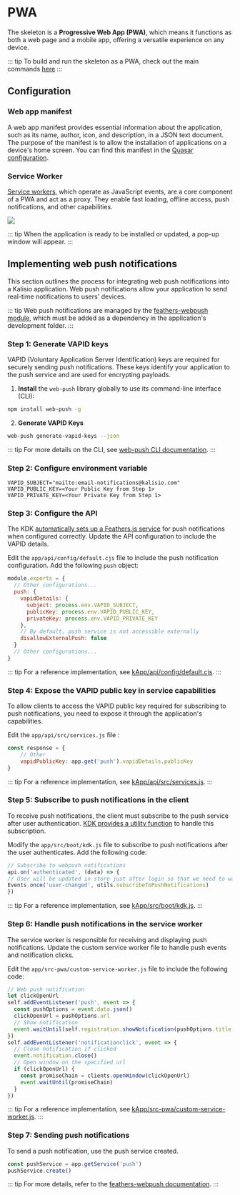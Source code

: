 # PWA

The skeleton is a **Progressive Web App (PWA)**, which means it functions as both a web page and a mobile app, offering a versatile experience on any device.

::: tip
To build and run the skeleton as a PWA, check out the main commands [here](https://kalisio.github.io/skeleton/guides/development/develop.html)
:::

## Configuration

### Web app manifest

A web app manifest provides essential information about the application, such as its name, author, icon, and description, in a JSON text document. The purpose of the manifest is to allow the installation of applications on a device's home screen. You can find this manifest in the [Quasar configuration](https://github.com/kalisio/skeleton/blob/master/quasar.config.js#L246).

### Service Worker 

[Service workers](https://github.com/kalisio/skeleton/blob/master/src-pwa/custom-service-worker.js), which operate as JavaScript events, are a core component of a PWA and act as a proxy. They enable fast loading, offline access, push notifications, and other capabilities. 

<img src="../../.vitepress/public/images/service-worker.svg" style="margin-left: auto; margin-right: auto;">

::: tip
When the application is ready to be installed or updated, a pop-up window will appear.
:::

## Implementing web push notifications

This section outlines the process for integrating web push notifications into a Kalisio application. Web push notifications allow your application to send real-time notifications to users' devices. 

::: tip
Web push notifications are managed by the [feathers-webpush module](https://github.com/kalisio/feathers-webpush), which must be added as a dependency in the application's development folder.
:::

### Step 1: Generate VAPID keys

VAPID (Voluntary Application Server Identification) keys are required for securely sending push notifications. These keys identify your application to the push service and are used for encrypting payloads.

1. **Install** the `web-push` library globally to use its command-line interface (CLI):
```bash
npm install web-push -g
```
2. **Generate VAPID Keys**
```bash
web-push generate-vapid-keys --json
```

::: tip
For more details on the CLI, see [web-push CLI documentation](https://github.com/web-push-libs/web-push#command-line).
:::

### Step 2: Configure environment variable

```plain
VAPID_SUBJECT="mailto:email-notifications@kalisio.com"
VAPID_PUBLIC_KEY=<Your Public Key from Step 1>
VAPID_PRIVATE_KEY=<Your Private Key from Step 1>
```

### Step 3: Configure the API

The KDK [automatically sets up a Feathers.js service](https://github.com/kalisio/kdk/blob/master/core/api/services/index.js#L169) for push notifications when configured correctly. Update the API configuration to include the VAPID details.

Edit the `app/api/config/default.cjs` file to include the push notification configuration. Add the following `push` object:
```js
module.exports = {
  // Other configurations...
  push: {
    vapidDetails: {
      subject: process.env.VAPID_SUBJECT,
      publicKey: process.env.VAPID_PUBLIC_KEY,
      privateKey: process.env.VAPID_PRIVATE_KEY
    },
    // By default, push service is not accessible externally
    disallowExternalPush: false
  }
  // Other configurations...
}
```

::: tip
For a reference implementation, see [kApp/api/config/default.cjs](https://github.com/kalisio/kApp/blob/master/api/config/default.cjs#L213).
:::

### Step 4: Expose the VAPID public key in service capabilities

To allow clients to access the VAPID public key required for subscribing to push notifications, you need to expose it through the application's capabilities. 

Edit the `app/api/src/services.js` file :
```js
const response = {
    // Other
    vapidPublicKey: app.get('push').vapidDetails.publicKey
}
```

::: tip
For a reference implementation, see [kApp/api/src/services.js](https://github.com/kalisio/kApp/blob/master/api/src/services.js#L21).
:::

### Step 5: Subscribe to push notifications in the client

To receive push notifications, the client must subscribe to the push service after user authentication. [KDK provides a utility function](https://github.com/kalisio/kdk/blob/master/core/client/utils/utils.push.js#L17) to handle this subscription.

Modify the `app/src/boot/kdk.js` file to subscribe to push notifications after the user authenticates. Add the following code:
```js
// Subscribe to webpush notifications
api.on('authenticated', (data) => {
// User will be updated in store just after login so that we need to wait for the event
Events.once('user-changed', utils.subscribeToPushNotifications)
})
```

::: tip
For a reference implementation, see [kApp/src/boot/kdk.js](https://github.com/kalisio/kApp/blob/master/src/boot/kdk.js#L70).
:::

### Step 6: Handle push notifications in the service worker

The service worker is responsible for receiving and displaying push notifications. Update the custom service worker file to handle push events and notification clicks.

Edit the `app/src-pwa/custom-service-worker.js` file to include the following code:

```js
// Web push notification
let clickOpenUrl
self.addEventListener('push', event => {
  const pushOptions = event.data.json()
  clickOpenUrl = pushOptions.url
  // Show notification
  event.waitUntil(self.registration.showNotification(pushOptions.title, pushOptions))
})
self.addEventListener('notificationclick', event => {
  // Close notification if clicked
  event.notification.close()
  // Open window on the specified url
  if (clickOpenUrl) {
    const promiseChain = clients.openWindow(clickOpenUrl)
    event.waitUntil(promiseChain)
  }
})
```

::: tip
For a reference implementation, see [kApp/src-pwa/custom-service-worker.js](https://github.com/kalisio/kApp/blob/master/src-pwa/custom-service-worker.js#L24).
:::

### Step 7: Sending push notifications

To send a push notification, use the push service created.

```js
const pushService = app.getService('push')
pushService.create()
```

::: tip
For more details, refer to the [feathers-webpush documentation](https://github.com/kalisio/feathers-webpush).
:::